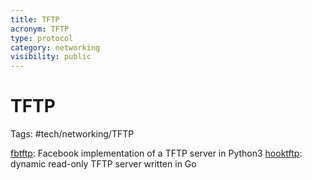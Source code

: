 ```yaml
---
title: TFTP
acronym: TFTP
type: protocol
category: networking
visibility: public
---
```


# TFTP

Tags: #tech/networking/TFTP

[fbtftp](https://github.com/facebookarchive/fbtftp): Facebook implementation of a TFTP server in Python3
[hooktftp](https://github.com/tftp-go-team/hooktftp): dynamic read-only TFTP server written in Go
